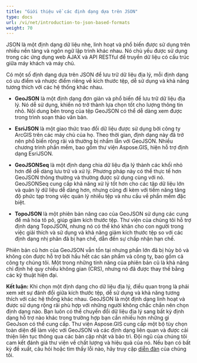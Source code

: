 ```yaml
---
title: "Giới thiệu về các định dạng dựa trên JSON"
type: docs
url: /vi/net/introduction-to-json-based-formats
weight: 70
---
```


JSON là một định dạng dữ liệu nhẹ, linh hoạt và phổ biến được sử dụng trên nhiều nền tảng và ngôn ngữ lập trình khác nhau. Nó chủ yếu được sử dụng trong các ứng dụng web AJAX và API RESTful để truyền dữ liệu có cấu trúc giữa máy khách và máy chủ.

Có một số định dạng dựa trên JSON để lưu trữ dữ liệu địa lý, mỗi định dạng có ưu điểm và nhược điểm riêng về kích thước tệp, dễ sử dụng và khả năng tương thích với các hệ thống khác nhau.

- **GeoJSON** là một định dạng đơn giản và phổ biến để lưu trữ dữ liệu địa lý. Nó dễ sử dụng, khiến nó trở thành lựa chọn tốt cho lượng thông tin nhỏ. Nội dung bên trong của tệp GeoJSON có thể dễ dàng xem được trong trình soạn thảo văn bản.

- **EsriJSON** là một giao thức trao đổi dữ liệu được sử dụng bởi công ty ArcGIS trên các máy chủ của họ. Theo thời gian, định dạng này đã trở nên phổ biến rộng rãi và thường bị nhầm lẫn với GeoJSON. Nhiều chương trình phần mềm, bao gồm thư viện Aspose.GIS, hiện hỗ trợ định dạng EsriJSON.

- **GeoJSONSeq** là một định dạng chia dữ liệu địa lý thành các khối nhỏ hơn để dễ dàng lưu trữ và xử lý. Phương pháp này có thể thực tế hơn GeoJSON thông thường và thường được sử dụng cùng với nó. GeoJSONSeq cung cấp khả năng xử lý tốt hơn cho các tập dữ liệu lớn và quản lý dữ liệu dễ dàng hơn, nhưng cũng đi kèm với tiềm năng tăng độ phức tạp trong việc quản lý nhiều tệp và nhu cầu về phần mềm đặc biệt.

- **TopoJSON** là một phiên bản nâng cao của GeoJSON sử dụng các cung để mã hóa tô pô, giúp giảm kích thước tệp. Thư viện của chúng tôi hỗ trợ định dạng TopoJSON, nhưng nó có thể khó khăn cho con người trong việc giải thích và sử dụng và khả năng giảm kích thước tệp so với các định dạng nhị phân đã bị hạn chế, dẫn đến sự chấp nhận hạn chế.

Phiên bản cũ hơn của GeoJSON vẫn tồn tại nhưng phần lớn đã bị hủy bỏ và không còn được hỗ trợ bởi hầu hết các sản phẩm và công ty, bao gồm cả công ty chúng tôi. Một trong những tính năng của phiên bản cũ là khả năng chỉ định hệ quy chiếu không gian (CRS), nhưng nó đã được thay thế bằng các kỹ thuật hiện đại.

**Kết luận:**
Khi chọn một định dạng cho dữ liệu địa lý, điều quan trọng là phải xem xét sự đánh đổi giữa kích thước tệp, dễ sử dụng và khả năng tương thích với các hệ thống khác nhau. GeoJSON là một định dạng linh hoạt và được sử dụng rộng rãi phù hợp với những người không chắc chắn nên chọn định dạng nào. Bạn luôn có thể chuyển đổi dữ liệu địa lý sang bất kỳ định dạng hỗ trợ nào khác trong trường hợp bạn cần nhiều hơn những gì GeoJson có thể cung cấp. Thư viện Aspose.GIS cung cấp một bộ tùy chọn toàn diện để làm việc với GeoJSON và các định dạng liên quan và được cải thiện liên tục thông qua các bản cập nhật và bảo trì. Đội ngũ của chúng tôi cam kết đánh giá thư viện về chất lượng và hiệu quả của nó. Nếu bạn có bất kỳ đề xuất, câu hỏi hoặc tìm thấy lỗi nào, hãy truy cập [diễn đàn](https://forum.aspose.com/c/gis/33) của chúng tôi.
